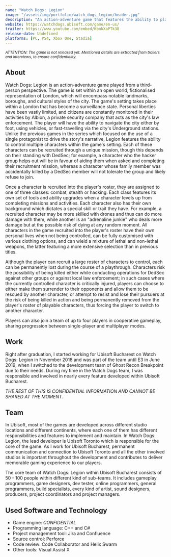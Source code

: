 ```yaml
---
name: "Watch Dogs: Legion"
image: "/assets/img/portfolio/watch_dogs_legion/header.jpg"
description: "An action-adventure game that features the ability to play as anyone across the game and who can be permanently lost during the course of a playthrough."
website: https://watchdogs.ubisoft.com/game/en-us/
trailer: https://www.youtube.com/embed/KbokXaPTk38
release-date: Undefined
platforms: [PC, PS4, Xbox One, Stadia] 
---
```


<small><i>ATTENTION: The game is not released yet. Mentioned details are extracted from trailers and interviews, to ensure confidentiality.</i></small>

## About
Watch Dogs: Legion is an action-adventure game played from a third-person perspective. The game is set within an open world, fictionalised representation of London, which will encompass notable landmarks, boroughs, and cultural styles of the city. The game's setting takes place within a London that has become a surveillance state. Personal liberties have been vastly limited, and citizens are constantly monitored in their activities by Albion, a private security company that acts as the city's law enforcement. The player will have the ability to navigate the city either by foot, using vehicles, or fast-travelling via the city's Underground stations. Unlike the previous games in the series which focused on the use of a single protagonist to drive the story's narrative, Legion features the ability to control multiple characters within the game's setting. Each of these characters can be recruited through a unique mission, though this depends on their standing with DedSec; for example, a character who the hacker group helps out will be in favour of aiding them when asked and completing their recruitment mission, whereas a character whose family member was accidentally killed by a DedSec member will not tolerate the group and likely refuse to join.

Once a character is recruited into the player's roster, they are assigned to one of three classes: combat, stealth or hacking. Each class features its own set of tools and ability upgrades when a character levels up from completing missions and activities. Each character also has their own background which dictates a special skill or trait they have. For example, a recruited character may be more skilled with drones and thus can do more damage with them, while another is an "adrenaline junkie" who deals more damage but at the possible risk of dying at any random moment. All characters in the game recruited into the player's roster have their own personal lives when not being controlled, can be fully customised with various clothing options, and can wield a mixture of lethal and non-lethal weapons, the latter featuring a more extensive selection than in previous titles.

Although the player can recruit a large roster of characters to control, each can be permanently lost during the course of a playthrough. Characters risk the possibility of being killed either while conducting operations for DedSec against other groups or against local law enforcement; in such cases where the currently controlled character is critically injured, players can choose to either make them surrender to their opponents and allow them to be rescued by another character, or attempt to resist and lose their pursuers at the risk of being killed in action and being permanently removed from the player's roster of playable characters, thus forcing the player to switch to another character.

Players can also join a team of up to four players in cooperative gameplay, sharing progression between single-player and multiplayer modes.

## Work
Right after graduation, I started working for Ubisoft Bucharest on Watch Dogs: Legion in November 2018 and was part of the team until E3 in June 2019, when I switched to the development team of Ghost Recon Breakpoint due to their needs. During my time in the Watch Dogs team, I was responsible and involved in nearly every feature developed within Ubisoft Bucharest. 

<i>THE REST OF THIS IS CONFIDENTIAL INFORMATION AND CANNOT BE SHARED AT THE MOMENT.</i>

## Team
In Ubisoft, most of the games are developed across different studio locations and different continents, where each one of them has different responsibilities and features to implement and maintain. In Watch Dogs: Legion, the lead developer is Ubisoft Toronto which is responsible for the core of the game. As I work for Ubisoft Bucharest, permanent communication and connection to Ubisoft Toronto and all the other involved studios is important throughout the development and contributes to deliver memorable gaming experience to our players.

The core team of Watch Dogs: Legion within Ubisoft Bucharest consists of 50 - 100 people within different kind of sub-teams. It includes gameplay programmers, game designers, dev tester, online programmers, general programmers, build specialists, every kind of artist, sound designers, producers, project coordinators and project managers. 

## Used Software and Technology
- Game engine: <i>CONFIDENTIAL</i>
- Programming language: C++ and C#
- Project management tool: Jira and Confluence
- Source control: Perforce
- Code review: Code Collaborator and Helix Swarm
- Other tools: Visual Assist X